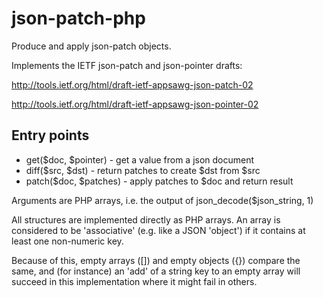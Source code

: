 json-patch-php
================

Produce and apply json-patch objects.

Implements the IETF json-patch and json-pointer drafts:

http://tools.ietf.org/html/draft-ietf-appsawg-json-patch-02

http://tools.ietf.org/html/draft-ietf-appsawg-json-pointer-02

Entry points
------------

- get($doc, $pointer) - get a value from a json document
- diff($src, $dst) - return patches to create $dst from $src
- patch($doc, $patches) - apply patches to $doc and return result

Arguments are PHP arrays, i.e. the output of
json_decode($json_string, 1)

All structures are implemented directly as PHP arrays.
An array is considered to be 'associative' (e.g. like a JSON 'object')
if it contains at least one non-numeric key.

Because of this, empty arrays ([]) and empty objects ({}) compare
the same, and (for instance) an 'add' of a string key to an empty
array will succeed in this implementation where it might fail in
others.
